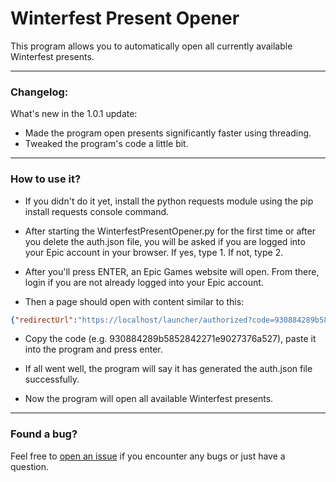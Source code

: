 # Winterfest Present Opener

This program allows you to automatically open all currently available Winterfest presents.

---
### Changelog:
What's new in the 1.0.1 update:
- Made the program open presents significantly faster using threading.
- Tweaked the program's code a little bit.
---

### How to use it?

- If you didn't do it yet, install the python requests module using the pip install requests console command.

- After starting the WinterfestPresentOpener.py for the first time or after you delete the auth.json file, you will be asked if you are logged into your Epic account in your browser. If yes, type 1. If not, type 2.

- After you'll press ENTER, an Epic Games website will open. From there, login if you are not already logged into your Epic account.

- Then a page should open with content similar to this:

```json
{"redirectUrl":"https://localhost/launcher/authorized?code=930884289b5852842271e9027376a527","authorizationCode":"930884289b5852842271e9027376a527","sid":null}
```

- Copy the code (e.g. 930884289b5852842271e9027376a527), paste it into the program and press enter.

- If all went well, the program will say it has generated the auth.json file successfully.

- Now the program will open all available Winterfest presents.
---

### Found a bug?
Feel free to [open an issue](https://github.com/PRO100KatYT/WinterfestPresentOpener/issues/new "Click here if you want to open an issue.") if you encounter any bugs or just have a question.
